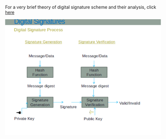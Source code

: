 For a very brief theory of digital signature scheme and their analysis, click [here](docs/dss1.pdf)

<img src="images/image11.png">
